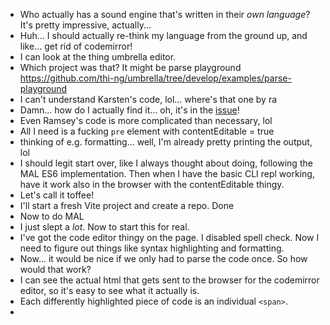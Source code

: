 - Who actually has a sound engine that's written in their *own language*? It's pretty impressive, actually...
- Huh... I should actually re-think my language from the ground up, and like... get rid of codemirror!
- I can look at the thing umbrella editor.
- Which project was that? It might be parse playground https://github.com/thi-ng/umbrella/tree/develop/examples/parse-playground
- I can't understand Karsten's code, lol... where's that one by ra
- Damn... how do I actually find it... oh, it's in the [issue](https://codeberg.org/bobbicodes/bobbi-lisp/issues/29)!
- Even Ramsey's code is more complicated than necessary, lol
- All I need is a fucking `pre` element with contentEditable = true
- thinking of e.g. formatting... well, I'm already pretty printing the output, lol
- I should legit start over, like I always thought about doing, following the MAL ES6 implementation. Then when I have the basic CLI repl working, have it work also in the browser with the contentEditable thingy.
- Let's call it toffee!
- I'll start a fresh Vite project and create a repo. Done
- Now to do MAL
- I just slept a *lot*. Now to start this for real.
- I've got the code editor thingy on the page. I disabled spell check. Now I need to figure out things like syntax highlighting and formatting.
- Now... it would be nice if we only had to parse the code once. So how would that work?
- I can see the actual html that gets sent to the browser for the codemirror editor, so it's easy to see what it actually is.
- Each differently highlighted piece of code is an individual `<span>`.
-